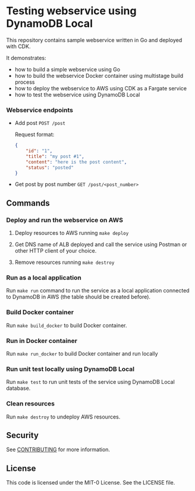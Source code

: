 # Testing webservice using DynamoDB Local

This repository contains sample webservice written in Go and deployed with CDK.

It demonstrates:
* how to build a simple webservice using Go
* how to build the webservice Docker container using multistage build process
* how to deploy the webservice to AWS using CDK as a Fargate service
* how to test the webservice using DynamoDB Local

### Webservice endpoints
* Add post `POST /post`

    Request format:
    ```json
    {
        "id": "1",
        "title": "my post #1",
        "content": "here is the post content",
        "status": "posted"
    }
    ````
* Get post by post number `GET /post/<post_number>`

## Commands
### Deploy and run the webservice on AWS

1. Deploy resources to AWS running `make deploy`
2. Get DNS name of ALB deployed and call the service using Postman or other HTTP client of your choice.

3. Remove resources running `make destroy`
### Run as a local application

Run `make run` command to run the service as a local application connected to DynamoDB in AWS (the table should be created before).

### Build Docker container

Run `make build_docker` to build Docker container.


### Run in Docker container

Run `make run_docker` to build Docker container and run locally



### Run unit test locally using DynamoDB Local

Run `make test` to run unit tests of the service using DynamoDB Local database.


### Clean resources

Run `make destroy` to undeploy AWS resources.

## Security

See [CONTRIBUTING](CONTRIBUTING.md#security-issue-notifications) for more information.

## License

This code is licensed under the MIT-0 License. See the LICENSE file.
